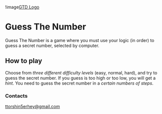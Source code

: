 !image[GTD Logo](https://github.com/torshin5ergey/guessthenumber/blob/main/source/7937AE63-BE42-4133-9722-5F3239242861.jpeg?raw=true)
# Guess The Number

Guess The Number is a game where you must use your logic (in order) to guess a secret number, selected by computer.

## How to play
Choose from *three different difficulty levels* (easy, normal, hard), and try to guess the secret number. If you guess is too high or too low, you will get a *hint*. You need to guess the secret number in a *certain numbers of steps*.


### Contacts
ttorshin5erhey@gmail.com